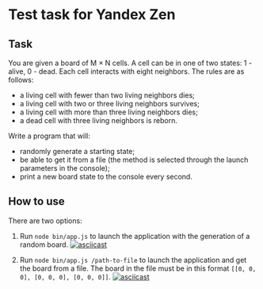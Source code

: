 # Test task for Yandex Zen

## Task
You are given a board of M × N cells. A cell can be in one of two states: 1 - alive, 0 - dead. Each cell interacts with eight neighbors. The rules are as follows:

- a living cell with fewer than two living neighbors dies;
- a living cell with two or three living neighbors survives;
- a living cell with more than three living neighbors dies;
- a dead cell with three living neighbors is reborn.

Write a program that will:
- randomly generate a starting state;
- be able to get it from a file (the method is selected through the launch parameters in the console);
- print a new board state to the console every second.

## How to use
There are two options:
1. Run `node bin/app.js` to launch the application with the generation of a random board.
[![asciicast](https://asciinema.org/a/DTCFTTI814cg81Lsd9zoGtlVB.svg)](https://asciinema.org/a/DTCFTTI814cg81Lsd9zoGtlVB)

2. Run `node bin/app.js /path-to-file` to launch the application and get the board from a file. The board in the file must be in this format `[[0, 0, 0], [0, 0, 0], [0, 0, 0]]`.
[![asciicast](https://asciinema.org/a/HLIgdn0bxkOYmCZeVW9W6Pyp7.svg)](https://asciinema.org/a/HLIgdn0bxkOYmCZeVW9W6Pyp7)
